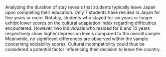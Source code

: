 Analyzing the duration of stay reveals that students typically leave Japan upon completing their education. Only 7 students have resided in Japan for five years or more. Notably, students who stayed for six years or longer exhibit lower scores on the cultural adaptation index regarding difficulties encountered. However, two individuals who resided for 8 and 10 years respectively show higher depression levels compared to the overall sample. Meanwhile, no significant differences are observed within the sample concerning sociability scores. Cultural incompatibility could thus be considered a potential factor influencing their decision to leave the country.
